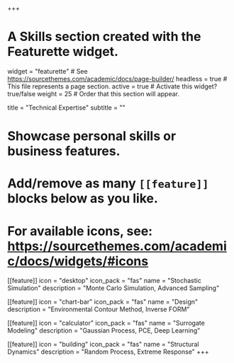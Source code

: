 +++
# A Skills section created with the Featurette widget.
widget = "featurette"  # See https://sourcethemes.com/academic/docs/page-builder/
headless = true  # This file represents a page section.
active = true  # Activate this widget? true/false
weight = 25  # Order that this section will appear.

title = "Technical Expertise"
subtitle = ""

# Showcase personal skills or business features.
# 
# Add/remove as many `[[feature]]` blocks below as you like.
# 
# For available icons, see: https://sourcethemes.com/academic/docs/widgets/#icons

[[feature]]
  icon = "desktop"
  icon_pack = "fas"
  name = "Stochastic Simulation"
  description = "Monte Carlo Simulation, Advanced Sampling"

[[feature]]
  icon = "chart-bar"
  icon_pack = "fas"
  name = "Design"
  description = "Environmental Contour Method, Inverse FORM"

[[feature]]
  icon = "calculator"
  icon_pack = "fas"
  name = "Surrogate Modeling"
  description = "Gaussian Process, PCE, Deep Learning"  
  
[[feature]]
  icon = "building"
  icon_pack = "fas"
  name = "Structural Dynamics"
  description = "Random Process, Extreme Response"
+++

